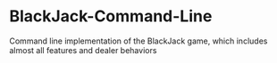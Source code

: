# BlackJack-Command-Line
 Command line implementation of the BlackJack game, which includes almost all features and dealer behaviors
